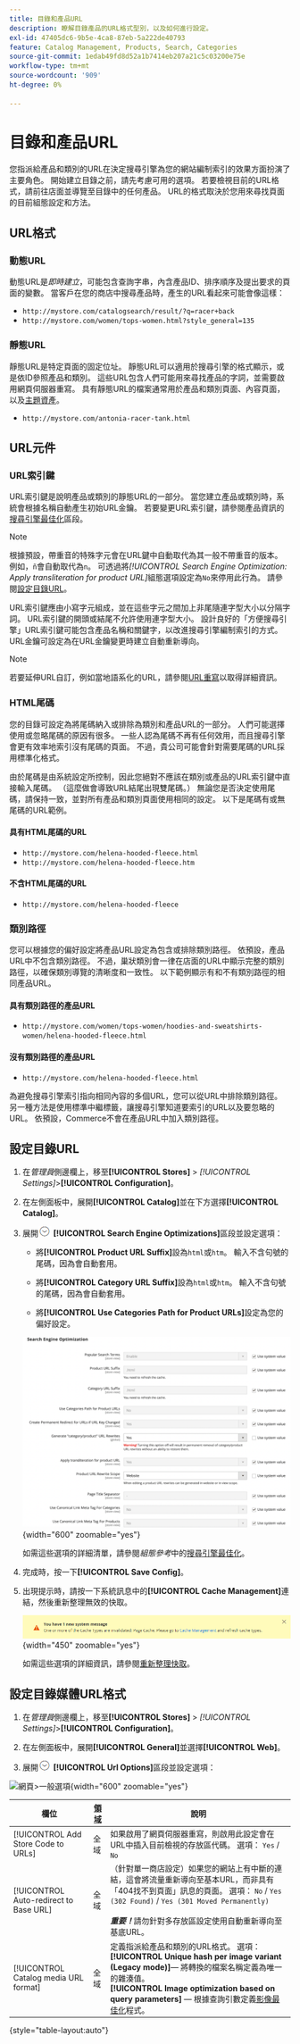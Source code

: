 ```yaml
---
title: 目錄和產品URL
description: 瞭解目錄產品的URL格式型別，以及如何進行設定。
exl-id: 47405dc6-9b5e-4ca8-87eb-5a222de40793
feature: Catalog Management, Products, Search, Categories
source-git-commit: 1edab49fd8d52a1b7414eb207a21c5c03200e75e
workflow-type: tm+mt
source-wordcount: '909'
ht-degree: 0%

---
```


# 目錄和產品URL

您指派給產品和類別的URL在決定搜尋引擎為您的網站編制索引的效果方面扮演了主要角色。 開始建立目錄之前，請先考慮可用的選項。 若要檢視目前的URL格式，請前往店面並導覽至目錄中的任何產品。 URL的格式取決於您用來尋找頁面的目前組態設定和方法。

## URL格式

### 動態URL

動態URL是&#x200B;_即時建立_，可能包含查詢字串，內含產品ID、排序順序及提出要求的頁面的變數。 當客戶在您的商店中搜尋產品時，產生的URL看起來可能會像這樣：

- `http://mystore.com/catalogsearch/result/?q=racer+back`
- `http://mystore.com/women/tops-women.html?style_general=135`

### 靜態URL

靜態URL是特定頁面的固定位址。 靜態URL可以適用於搜尋引擎的格式顯示，或是依ID參照產品和類別。 這些URL包含人們可能用來尋找產品的字詞，並需要啟用網頁伺服器重寫。 具有靜態URL的檔案通常用於產品和類別頁面、內容頁面，以及[主題資產](../content-design/theme-assets.md)。

- `http://mystore.com/antonia-racer-tank.html`

## URL元件

### URL索引鍵

URL索引鍵是說明產品或類別的靜態URL的一部分。 當您建立產品或類別時，系統會根據名稱自動產生初始URL金鑰。 若要變更URL索引鍵，請參閱產品資訊的[搜尋引擎最佳化](product-search-engine-optimization.md)區段。

>[!NOTE]
>
>根據預設，帶重音的特殊字元會在URL鍵中自動取代為其一般不帶重音的版本。 例如，`ñ`會自動取代為`n`。 可透過將&#x200B;_[!UICONTROL Search Engine Optimization: Apply transliteration for product URL]_&#x200B;組態選項設定為`No`來停用此行為。 請參閱[設定目錄URL](#configure-catalog-urls)。

URL索引鍵應由小寫字元組成，並在這些字元之間加上非尾隨連字型大小以分隔字詞。 URL索引鍵的開頭或結尾不允許使用連字型大小。 設計良好的「方便搜尋引擎」URL索引鍵可能包含產品名稱和關鍵字，以改進搜尋引擎編制索引的方式。 URL金鑰可設定為在URL金鑰變更時建立自動重新導向。

>[!NOTE]
>
>若要延伸URL自訂，例如當地語系化的URL，請參閱[URL重寫](../merchandising-promotions/url-rewrite.md)以取得詳細資訊。

### HTML尾碼

您的目錄可設定為將尾碼納入或排除為類別和產品URL的一部分。 人們可能選擇使用或忽略尾碼的原因有很多。 一些人認為尾碼不再有任何效用，而且搜尋引擎會更有效率地索引沒有尾碼的頁面。 不過，貴公司可能會針對需要尾碼的URL採用標準化格式。

由於尾碼是由系統設定所控制，因此您絕對不應該在類別或產品的URL索引鍵中直接輸入尾碼。 （這麼做會導致URL結尾出現雙尾碼。） 無論您是否決定使用尾碼，請保持一致，並對所有產品和類別頁面使用相同的設定。 以下是尾碼有或無尾碼的URL範例。

#### 具有HTML尾碼的URL

- `http://mystore.com/helena-hooded-fleece.html`
- `http://mystore.com/helena-hooded-fleece.htm`

#### 不含HTML尾碼的URL

- `http://mystore.com/helena-hooded-fleece`

### 類別路徑

您可以根據您的偏好設定將產品URL設定為包含或排除類別路徑。 依預設，產品URL中不包含類別路徑。 不過，巢狀類別會一律在店面的URL中顯示完整的類別路徑，以確保類別導覽的清晰度和一致性。 以下範例顯示有和不有類別路徑的相同產品URL。

#### 具有類別路徑的產品URL

- `http://mystore.com/women/tops-women/hoodies-and-sweatshirts-women/helena-hooded-fleece.html`

#### 沒有類別路徑的產品URL

- `http://mystore.com/helena-hooded-fleece.html`

為避免搜尋引擎索引指向相同內容的多個URL，您可以從URL中排除類別路徑。 另一種方法是使用標準中繼標籤，讓搜尋引擎知道要索引的URL以及要忽略的URL。 依預設，Commerce不會在產品URL中加入類別路徑。

## 設定目錄URL

1. 在&#x200B;_管理員_&#x200B;側邊欄上，移至&#x200B;**[!UICONTROL Stores]** > _[!UICONTROL Settings]_>**[!UICONTROL Configuration]**。

1. 在左側面板中，展開&#x200B;**[!UICONTROL Catalog]**&#x200B;並在下方選擇&#x200B;**[!UICONTROL Catalog]**。

1. 展開![擴充選擇器](../assets/icon-display-expand.png) **[!UICONTROL Search Engine Optimizations]**&#x200B;區段並設定選項：

   - 將&#x200B;**[!UICONTROL Product URL Suffix]**&#x200B;設為`html`或`htm`。 輸入不含句號的尾碼，因為會自動套用。

   - 將&#x200B;**[!UICONTROL Category URL Suffix]**&#x200B;設為`html`或`htm`。 輸入不含句號的尾碼，因為會自動套用。

   - 將&#x200B;**[!UICONTROL Use Categories Path for Product URLs]**&#x200B;設定為您的偏好設定。

   ![搜尋引擎最佳化](../configuration-reference/catalog/assets/catalog-search-engine-optimization.png){width="600" zoomable="yes"}

   如需這些選項的詳細清單，請參閱&#x200B;_組態參考_&#x200B;中的[搜尋引擎最佳化](../configuration-reference/catalog/catalog.md#search-engine-optimization)。

1. 完成時，按一下&#x200B;**[!UICONTROL Save Config]**。

1. 出現提示時，請按一下系統訊息中的&#x200B;**[!UICONTROL Cache Management]**&#x200B;連結，然後重新整理無效的快取。

   ![重新整理快取](./assets/msg-cache-management.png){width="450" zoomable="yes"}

   如需這些選項的詳細資訊，請參閱[重新整理快取](../systems/cache-management.md#refresh-specific-caches)。

## 設定目錄媒體URL格式

1. 在&#x200B;_管理員_&#x200B;側邊欄上，移至&#x200B;**[!UICONTROL Stores]** > _[!UICONTROL Settings]_>**[!UICONTROL Configuration]**。

1. 在左側面板中，展開&#x200B;**[!UICONTROL General]**&#x200B;並選擇&#x200B;**[!UICONTROL Web]**。

1. 展開![擴充選擇器](../assets/icon-display-expand.png) **[!UICONTROL Url Options]**&#x200B;區段並設定選項：

![網頁>一般選項](../configuration-reference/general/assets/web-url-options.png){width="600" zoomable="yes"}

| 欄位 | [領域](../getting-started/websites-stores-views.md#scope-settings) | 說明 |
|--- |--- |--- |
| [!UICONTROL Add Store Code to URLs] | 全域 | 如果啟用了網頁伺服器重寫，則啟用此設定會在URL中插入目前檢視的存放區代碼。 選項： `Yes` / `No` |
| [!UICONTROL Auto-redirect to Base URL] | 全域 | （針對單一商店設定）如果您的網站上有中斷的連結，這會將流量重新導向至基本URL，而非具有「404找不到頁面」訊息的頁面。 選項： `No` / `Yes (302 Found)` / `Yes (301 Moved Permanently)` <br /><br />**_重要！_**&#x200B;請勿針對多存放區設定使用自動重新導向至基底URL。 |
| [!UICONTROL Catalog media URL format] | 全域 | 定義指派給產品和類別的URL格式。 選項： <br />**[!UICONTROL Unique hash per image variant (Legacy mode)]**— 將轉換的檔案名稱定義為唯一的雜湊值。<br />**[!UICONTROL Image optimization based on query parameters]** — 根據查詢引數定義[影像最佳化](../content-design/media-gallery-image-optimization.md)程式。 |

{style="table-layout:auto"}
